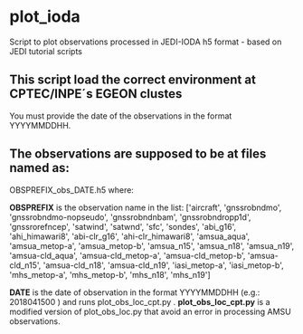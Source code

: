 # plot_ioda
Script to plot observations processed in JEDI-IODA h5 format - based on JEDI tutorial scripts

## This script load the correct environment at CPTEC/INPE´s EGEON clustes
You must provide the date of the observations in the format YYYYMMDDHH. 

## The observations are supposed to be at files named as:

OBSPREFIX_obs_DATE.h5 where:

**OBSPREFIX** is the observation name in the list:
['aircraft', 'gnssrobndmo', 'gnssrobndmo-nopseudo', 'gnssrobndnbam', 'gnssrobndropp1d', 'gnssrorefncep', 'satwind', 'satwnd', 'sfc', 'sondes', 'abi_g16', 'ahi_himawari8', 'abi-clr_g16', 'ahi-clr_himawari8', 'amsua_aqua', 'amsua_metop-a', 'amsua_metop-b', 'amsua_n15', 'amsua_n18', 'amsua_n19', 'amsua-cld_aqua', 'amsua-cld_metop-a', 'amsua-cld_metop-b', 'amsua-cld_n15', 'amsua-cld_n18', 'amsua-cld_n19', 'iasi_metop-a', 'iasi_metop-b', 'mhs_metop-a', 'mhs_metop-b', 'mhs_n18', 'mhs_n19']

**DATE** is the date of observation in the format YYYYMMDDHH (e.g.: 2018041500 ) 
and runs plot_obs_loc_cpt.py .
**plot_obs_loc_cpt.py** is a modified version of plot_obs_loc.py that avoid an error in processing AMSU observations.

